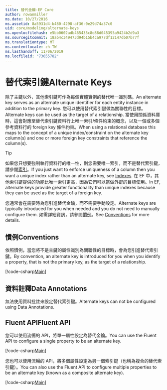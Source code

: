 ```yaml
---
title: 替代金鑰-EF Core
author: rowanmiller
ms.date: 10/27/2016
ms.assetid: 8a5931d4-b480-4298-af36-0e29d74a37c0
uid: core/modeling/alternate-keys
ms.openlocfilehash: e5bb0602adb465435c8e88d045395a9424b2d9a3
ms.sourcegitcommit: 18ab4c349473d94b15b4ca977df12147db07b77f
ms.translationtype: MT
ms.contentlocale: zh-TW
ms.lasthandoff: 11/06/2019
ms.locfileid: "73655782"
---
```

# <a name="alternate-keys"></a><span data-ttu-id="24937-102">替代索引鍵</span><span class="sxs-lookup"><span data-stu-id="24937-102">Alternate Keys</span></span>

<span data-ttu-id="24937-103">除了主鍵以外，其他索引鍵可作為每個實體實例的替代唯一識別碼。</span><span class="sxs-lookup"><span data-stu-id="24937-103">An alternate key serves as an alternate unique identifier for each entity instance in addition to the primary key.</span></span> <span data-ttu-id="24937-104">您可以使用替代索引鍵做為關聯性的目標。</span><span class="sxs-lookup"><span data-stu-id="24937-104">Alternate keys can be used as the target of a relationship.</span></span> <span data-ttu-id="24937-105">當使用關係資料庫時，這會對應至替代索引鍵資料行上唯一索引/條件約束的概念，以及一個或多個參考資料行的 foreign key 條件約束。</span><span class="sxs-lookup"><span data-stu-id="24937-105">When using a relational database this maps to the concept of a unique index/constraint on the alternate key column(s) and one or more foreign key constraints that reference the column(s).</span></span>

> [!TIP]  
> <span data-ttu-id="24937-106">如果您只想要強制執行資料行的唯一性，則您需要唯一索引，而不是替代索引鍵，請參閱[索引](indexes.md)。</span><span class="sxs-lookup"><span data-stu-id="24937-106">If you just want to enforce uniqueness of a column then you want a unique index rather than an alternate key, see [Indexes](indexes.md).</span></span> <span data-ttu-id="24937-107">在 EF 中，其他索引鍵提供的功能比唯一索引更高，因為它們可以當做外鍵的目標使用。</span><span class="sxs-lookup"><span data-stu-id="24937-107">In EF, alternate keys provide greater functionality than unique indexes because they can be used as the target of a foreign key.</span></span>

<span data-ttu-id="24937-108">您通常會在需要時為您引進替代金鑰，而不需要手動設定。</span><span class="sxs-lookup"><span data-stu-id="24937-108">Alternate keys are typically introduced for you when needed and you do not need to manually configure them.</span></span> <span data-ttu-id="24937-109">如需詳細資訊，請參閱[慣例](#conventions)。</span><span class="sxs-lookup"><span data-stu-id="24937-109">See [Conventions](#conventions) for more details.</span></span>

## <a name="conventions"></a><span data-ttu-id="24937-110">慣例</span><span class="sxs-lookup"><span data-stu-id="24937-110">Conventions</span></span>

<span data-ttu-id="24937-111">依照慣例，當您將不是主鍵的屬性識別為關聯性的目標時，會為您引進替代索引鍵。</span><span class="sxs-lookup"><span data-stu-id="24937-111">By convention, an alternate key is introduced for you when you identify a property, that is not the primary key, as the target of a relationship.</span></span>

[!code-csharp[Main](../../../samples/core/Modeling/Conventions/AlternateKey.cs?name=AlternateKey&highlight=12)]

## <a name="data-annotations"></a><span data-ttu-id="24937-112">資料註釋</span><span class="sxs-lookup"><span data-stu-id="24937-112">Data Annotations</span></span>

<span data-ttu-id="24937-113">無法使用資料批註來設定替代索引鍵。</span><span class="sxs-lookup"><span data-stu-id="24937-113">Alternate keys can not be configured using Data Annotations.</span></span>

## <a name="fluent-api"></a><span data-ttu-id="24937-114">Fluent API</span><span class="sxs-lookup"><span data-stu-id="24937-114">Fluent API</span></span>

<span data-ttu-id="24937-115">您可以使用流暢的 API，將單一屬性設定為替代金鑰。</span><span class="sxs-lookup"><span data-stu-id="24937-115">You can use the Fluent API to configure a single property to be an alternate key.</span></span>

[!code-csharp[Main](../../../samples/core/Modeling/FluentAPI/AlternateKeySingle.cs?name=AlternateKeySingle&highlight=7,8)]

<span data-ttu-id="24937-116">您也可以使用流暢的 API，將多個屬性設定為另一個索引鍵（也稱為複合的替代索引鍵）。</span><span class="sxs-lookup"><span data-stu-id="24937-116">You can also use the Fluent API to configure multiple properties to be an alternate key (known as a composite alternate key).</span></span>

[!code-csharp[Main](../../../samples/core/Modeling/FluentAPI/AlternateKeyComposite.cs?name=AlternateKeyComposite&highlight=7,8)]
